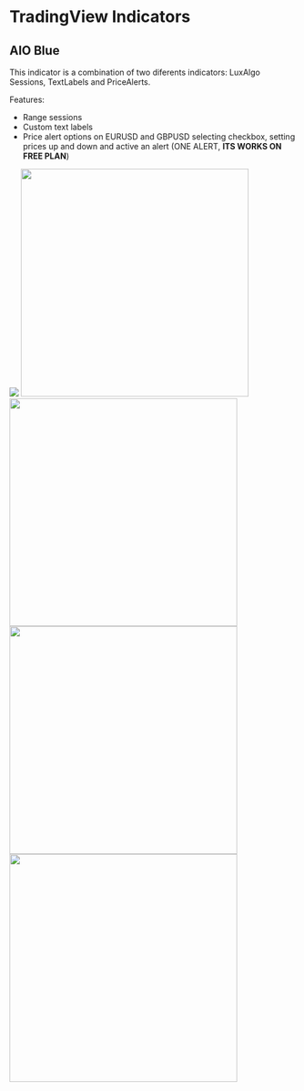 # TradingView Indicators

## AIO Blue

This indicator is a combination of two diferents indicators: LuxAlgo Sessions, TextLabels and PriceAlerts.

Features:
- Range sessions
- Custom text labels
- Price alert options on EURUSD and GBPUSD selecting checkbox, setting prices up and down and active an alert (ONE ALERT, **ITS WORKS ON FREE PLAN**)

<img src="https://github.com/joaquinmetayer/tradingview/assets/83543601/b553272a-d3d0-48cf-ae5c-440e4f3ed2c8"/>

<img src="https://github.com/joaquinmetayer/tradingview/assets/83543601/ac8c7ec0-bf64-4527-88e1-100342c7c955" width="400"/>
<img src="https://github.com/joaquinmetayer/tradingview/assets/83543601/8251a380-7ed6-44db-8cab-ff7c8cdb5812" width="400"/>
<img src="https://github.com/joaquinmetayer/tradingview/assets/83543601/47f645df-5d19-4601-939e-2afff6a57117" width="400"/>
<img src="https://github.com/joaquinmetayer/tradingview/assets/83543601/cca27a0e-8f19-4f39-a34c-629109ced642" width="400"/>
